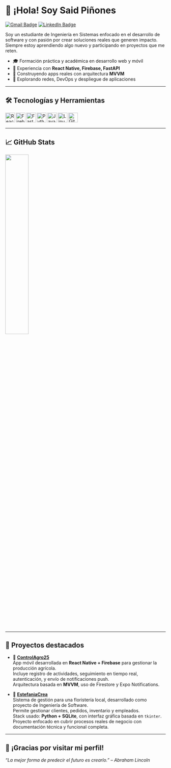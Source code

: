 # 👋 ¡Hola! Soy Said Piñones

[![Gmail Badge](https://img.shields.io/badge/Gmail-EA4335.svg?style=for-the-badge&logo=Gmail&logoColor=white)](mailto:ramoszaid5@gmail.com)
[![LinkedIn Badge](https://img.shields.io/badge/LinkedIn-0A66C2?style=for-the-badge&logo=linkedin&logoColor=white)](https://www.linkedin.com/in/rafaelpinones16/)

Soy un estudiante de Ingeniería en Sistemas enfocado en el desarrollo de software y con pasión por crear soluciones reales que generen impacto. Siempre estoy aprendiendo algo nuevo y participando en proyectos que me reten.  

- 🎓 Formación práctica y académica en desarrollo web y móvil  
- 🔧 Experiencia con **React Native, Firebase, FastAPI**  
- 📱 Construyendo apps reales con arquitectura **MVVM**  
- 🚀 Explorando redes, DevOps y despliegue de aplicaciones  

---

## 🛠️ Tecnologías y Herramientas

<img align="left" alt="React Native" width="30px" src="https://cdn.jsdelivr.net/gh/devicons/devicon/icons/react/react-original.svg" />
<img align="left" alt="Firebase" width="30px" src="https://cdn.jsdelivr.net/gh/devicons/devicon/icons/firebase/firebase-plain.svg" />
<img align="left" alt="FastAPI" width="30px" src="https://cdn.jsdelivr.net/gh/devicons/devicon/icons/fastapi/fastapi-original.svg" />
<img align="left" alt="Python" width="30px" src="https://cdn.jsdelivr.net/gh/devicons/devicon/icons/python/python-original.svg" />
<img align="left" alt="JavaScript" width="30px" src="https://cdn.jsdelivr.net/gh/devicons/devicon/icons/javascript/javascript-original.svg" />
<img align="left" alt="Linux" width="30px" src="https://cdn.jsdelivr.net/gh/devicons/devicon/icons/linux/linux-original.svg" />
<img align="left" alt="Git" width="30px" src="https://cdn.jsdelivr.net/gh/devicons/devicon/icons/git/git-original.svg" />
<br/><br/>

---

## 📈 GitHub Stats

<img src="https://github-readme-stats.vercel.app/api/top-langs/?username=SaidPR&layout=compact&theme=tokyonight" width="38%" />

---

## 🚧 Proyectos destacados

- 🌱 **[ControlAgro25](https://github.com/SaidPR/ControlAgro25)**  
  App móvil desarrollada en **React Native + Firebase** para gestionar la producción agrícola.  
  Incluye registro de actividades, seguimiento en tiempo real, autenticación, y envío de notificaciones push.  
  Arquitectura basada en **MVVM**, uso de Firestore y Expo Notifications.

- 💐 **[EstefaniaCrea](https://github.com/SaidPR/EstefaniaCrea)**  
  Sistema de gestión para una floristería local, desarrollado como proyecto de Ingeniería de Software.  
  Permite gestionar clientes, pedidos, inventario y empleados.  
  Stack usado: **Python + SQLite**, con interfaz gráfica basada en `tkinter`.  
  Proyecto enfocado en cubrir procesos reales de negocio con documentación técnica y funcional completa.

---

## 🙌 ¡Gracias por visitar mi perfil!

_“La mejor forma de predecir el futuro es crearlo.” – Abraham Lincoln_

